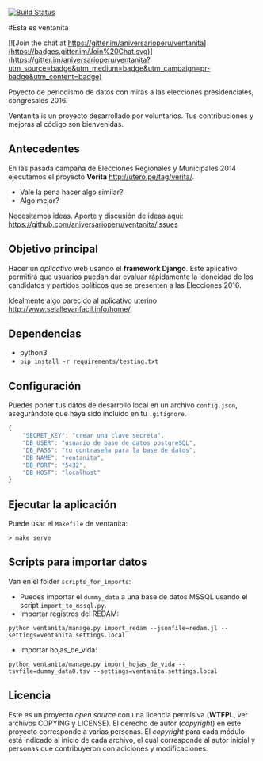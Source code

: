 [![Build Status](https://travis-ci.org/aniversarioperu/ventanita.svg?branch=master)](https://travis-ci.org/aniversarioperu/ventanita)

#Esta es ventanita

[![Join the chat at https://gitter.im/aniversarioperu/ventanita](https://badges.gitter.im/Join%20Chat.svg)](https://gitter.im/aniversarioperu/ventanita?utm_source=badge&utm_medium=badge&utm_campaign=pr-badge&utm_content=badge)

Poyecto de periodismo de datos con miras a las elecciones presidenciales,
congresales 2016.

Ventanita is un proyecto desarrollado por voluntarios. Tus contribuciones y mejoras
al código son bienvenidas.

## Antecedentes
En las pasada campaña de Elecciones Regionales y Municipales 2014 ejecutamos el
proyecto **Verita** <http://utero.pe/tag/verita/>.

* Vale la pena hacer algo similar?
* Algo mejor?

Necesitamos ideas. Aporte y discusión de ideas aquí:
<https://github.com/aniversarioperu/ventanita/issues>

## Objetivo principal
Hacer un *aplicativo* web usando el **framework Django**. Este aplicativo permitirá 
que usuarios puedan dar evaluar rápidamente la idoneidad de los candidatos y
partidos políticos que se presenten a las Elecciones 2016.

Idealmente algo parecido al aplicativo uterino <http://www.selallevanfacil.info/home/>.

## Dependencias
* python3
* ``pip install -r requirements/testing.txt``

## Configuración
Puedes poner tus datos de desarrollo local en un archivo ``config.json``,
asegurándote que haya sido incluido en tu ``.gitignore``.

```javascript
{
    "SECRET_KEY": "crear una clave secreta",
    "DB_USER": "usuario de base de datos postgreSQL",
    "DB_PASS": "tu contraseña para la base de datos",
    "DB_NAME": "ventanita",
    "DB_PORT": "5432",
    "DB_HOST": "localhost"
}
```

## Ejecutar la aplicación
Puede usar el ``Makefile`` de ventanita:

```shell
> make serve
```

## Scripts para importar datos
Van en el folder ``scripts_for_imports``:

* Puedes importar el ``dummy_data`` a una base de datos MSSQL usando el script
  ``import_to_mssql.py``.
* Importar registros del REDAM: 
```shell
python ventanita/manage.py import_redam --jsonfile=redam.jl --settings=ventanita.settings.local
```
* Importar hojas_de_vida: 
```shell
python ventanita/manage.py import_hojas_de_vida --tsvfile=dummy_data0.tsv --settings=ventanita.settings.local
```
  

## Licencia
Este es un proyecto *open source* con una licencia permisiva (**WTFPL**, ver archivos
COPYING y LICENSE).
El derecho de autor (*copyright*) en este proyecto corresponde a varias personas.
El *copyright* para cada módulo está indicado al inicio de cada archivo, el cual
corresponde al autor inicial y personas que contribuyeron con adiciones y modificaciones.
